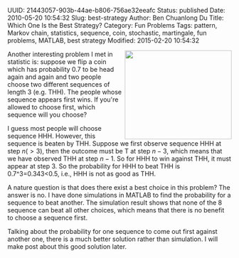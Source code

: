 UUID: 21443057-903b-44ae-b806-756ae32eeafc
Status: published
Date: 2010-05-20 10:54:32
Slug: best-strategy
Author: Ben Chuanlong Du
Title: Which One Is the Best Strategy?
Category: Fun Problems
Tags: pattern, Markov chain, statistics, sequence, coin, stochastic, martingale, fun problems, MATLAB, best strategy
Modified: 2015-02-20 10:54:32

<img src="http://dclong.github.io/media/pattern/coin.jpg" height="200" width="240" align="right"/>

Another interesting problem I met in statistic is: 
suppose we flip a coin which has probability 0.7 to be head again and again 
and two people choose two different sequences of length 3 (e.g. THH). 
The people whose sequence appears first wins. 
If you're allowed to choose first, which sequence will you choose?

I guess most people will choose sequence HHH. 
However, this sequence is beaten by THH. 
Suppose we first observe sequence HHH at step $n(>3)$, 
then the outcome must be T at step $n-3$, 
which means that we have observed THH at step $n-1$. 
So for HHH to win against THH, 
it must appear at step 3. 
So the probability for HHH to beat THH is 0.7^3=0.343<0.5, 
i.e., HHH is not as good as THH.

A nature question is that does there exist a best choice in this problem? 
The answer is no. 
I have done simulations in MATLAB to find the probability for a sequence to beat another. 
The simulation result shows that none of the 8 sequence can beat all other choices, 
which means that there is no benefit to choose a sequence first.

Talking about the probability for one sequence to come out first against another one, 
there is a much better solution rather than simulation. 
I will make post about this good solution later.

